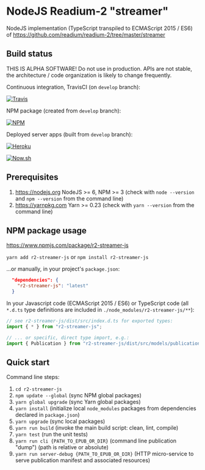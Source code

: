 # NodeJS Readium-2 "streamer"

NodeJS implementation (TypeScript transpiled to ECMAScript 2015 / ES6) of https://github.com/readium/readium-2/tree/master/streamer

## Build status

THIS IS ALPHA SOFTWARE! Do not use in production. APIs are not stable, the architecture / code organization is likely to change frequently.

Continuous integration, TravisCI (on `develop` branch):

[![Travis](https://travis-ci.org/edrlab/r2-streamer-js.svg?branch=develop)](https://travis-ci.org/edrlab/r2-streamer-js)

NPM package (created from `develop` branch):

[![NPM](https://img.shields.io/npm/v/r2-streamer-js.svg)](https://www.npmjs.com/package/r2-streamer-js)

Deployed server apps (built from `develop` branch):

[![Heroku](https://img.shields.io/badge/app-Heroku-blue.svg)](https://readium2.herokuapp.com)

[![Now.sh](https://img.shields.io/badge/app-Now.sh-lightgrey.svg)](https://readium2-mlowondbfb.now.sh)

## Prerequisites

1) https://nodejs.org NodeJS >= 6, NPM >= 3 (check with `node --version` and `npm --version` from the command line)
2) https://yarnpkg.com Yarn >= 0.23 (check with `yarn --version` from the command line)

## NPM package usage

https://www.npmjs.com/package/r2-streamer-js

`yarn add r2-streamer-js` or `npm install r2-streamer-js`

...or manually, in your project's `package.json`:
```json
  "dependencies": {
    "r2-streamer-js": "latest"
  }
```

In your Javascript code (ECMAScript 2015 / ES6) or TypeScript code (all `*.d.ts` type definitions are included in `./node_modules/r2-streamer-js/**`):
```javascript
// see r2-streamer-js/dist/src/index.d.ts for exported types:
import { * } from "r2-streamer-js";

// ... or specific, direct type import, e.g.:
import { Publication } from "r2-streamer-js/dist/src/models/publication";
```

## Quick start

Command line steps:

1) `cd r2-streamer-js`
2) `npm update --global` (sync NPM global packages)
3) `yarn global upgrade` (sync Yarn global packages)
4) `yarn install` (initialize local `node_modules` packages from dependencies declared in `package.json`)
5) `yarn upgrade` (sync local packages)
6) `yarn run build` (invoke the main build script: clean, lint, compile)
7) `yarn test` (run the unit tests)
8) `yarn run cli {PATH_TO_EPUB_OR_DIR}` (command line publication "dump") (path is relative or absolute)
9) `yarn run server-debug {PATH_TO_EPUB_OR_DIR}` (HTTP micro-service to serve publication manifest and associated resources)
